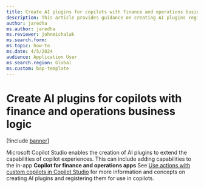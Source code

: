 ```yaml
---
title: Create AI plugins for copilots with finance and operations business logic
description: This article provides guidance on creating AI plugins registered in the Dataverse plugin registry using finance and operations business logic to be used in copilot experiences
author: jaredha
ms.author: jaredha
ms.reviewer: johnmichalak
ms.search.form:
ms.topic: how-to
ms.date: 4/5/2024
audience: Application User
ms.search.region: Global
ms.custom: bap-template
---
```


# Create AI plugins for copilots with finance and operations business logic

[!include [banner](../includes/banner.md)]

Microsoft Copilot Studio enables the creation of AI plugins to extend the capabilities of copilot experiences. This can include adding capabilities to the in-app **Copilot for finance and operations apps** See [Use actions with custom copilots in Copilot Studio](https://learn.microsoft.com/microsoft-copilot-studio/advanced-plugin-actions) for more information and concepts on creating AI plugins and registering them for use in copilots.
